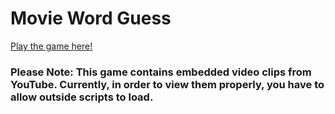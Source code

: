 # Movie Word Guess

[Play the game here!](https://ethantatum.github.io/Word-Guess-Game/ "Movie Word Guess")

### Please Note: This game contains embedded video clips from YouTube. Currently, in order to view them properly, you have to allow outside scripts to load.